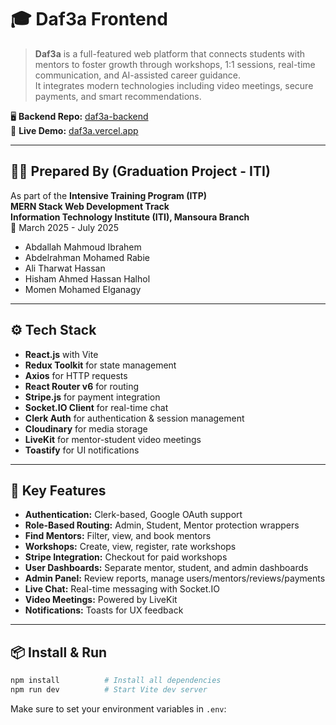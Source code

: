 # 🎓 Daf3a Frontend

> **Daf3a** is a full-featured web platform that connects students with mentors to foster growth through workshops, 1:1 sessions, real-time communication, and AI-assisted career guidance.  
> It integrates modern technologies including video meetings, secure payments, and smart recommendations.

🖥️ **Backend Repo:** [daf3a-backend](https://github.com/abdallaskar/Daf3a-Back-End)  
🚀 **Live Demo:** [daf3a.vercel.app](https://df3a.vercel.app/)  

---

## 👨‍💻 Prepared By (Graduation Project - ITI)

As part of the **Intensive Training Program (ITP)**  
**MERN Stack Web Development Track**  
**Information Technology Institute (ITI), Mansoura Branch**  
📅 March 2025 - July 2025

- Abdallah Mahmoud Ibrahem  
- Abdelrahman Mohamed Rabie  
- Ali Tharwat Hassan  
- Hisham Ahmed Hassan Halhol  
- Momen Mohamed Elganagy  

---

## ⚙️ Tech Stack

- **React.js** with Vite
- **Redux Toolkit** for state management
- **Axios** for HTTP requests
- **React Router v6** for routing
- **Stripe.js** for payment integration
- **Socket.IO Client** for real-time chat
- **Clerk Auth** for authentication & session management
- **Cloudinary** for media storage
- **LiveKit** for mentor-student video meetings
- **Toastify** for UI notifications

---

## 🧩 Key Features

- **Authentication:** Clerk-based, Google OAuth support
- **Role-Based Routing:** Admin, Student, Mentor protection wrappers
- **Find Mentors:** Filter, view, and book mentors
- **Workshops:** Create, view, register, rate workshops
- **Stripe Integration:** Checkout for paid workshops
- **User Dashboards:** Separate mentor, student, and admin dashboards
- **Admin Panel:** Review reports, manage users/mentors/reviews/payments
- **Live Chat:** Real-time messaging with Socket.IO
- **Video Meetings:** Powered by LiveKit
- **Notifications:** Toasts for UX feedback

---

## 📦 Install & Run

```bash
npm install          # Install all dependencies
npm run dev          # Start Vite dev server
```

Make sure to set your environment variables in `.env`:
